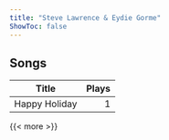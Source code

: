 ```yaml
---
title: "Steve Lawrence & Eydie Gorme"
ShowToc: false
---
```


## Songs
Title | Plays 
----- | -----: 
Happy Holiday | 1

{{< more >}}